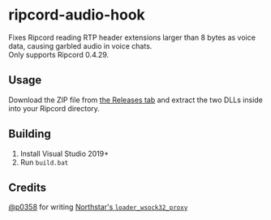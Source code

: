 # ripcord-audio-hook
Fixes Ripcord reading RTP header extensions larger than 8 bytes as voice data, causing garbled audio in voice chats.  
Only supports Ripcord 0.4.29.

## Usage
Download the ZIP file from [the Releases tab](https://github.com/geniiii/ripcord-audio-hook/releases) and extract the two DLLs inside into your Ripcord directory.

## Building
1. Install Visual Studio 2019+
2. Run `build.bat`

## Credits
[@p0358](https://github.com/p0358) for writing [Northstar's `loader_wsock32_proxy`](https://github.com/R2Northstar/NorthstarLauncher/tree/main/loader_wsock32_proxy)
